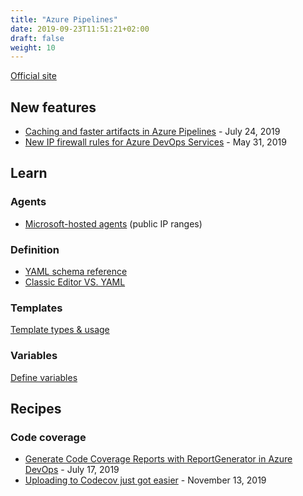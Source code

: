 ```yaml
---
title: "Azure Pipelines"
date: 2019-09-23T11:51:21+02:00
draft: false
weight: 10
---
```


[Official site](https://azure.microsoft.com/fr-fr/services/devops/pipelines/)

## New features

* [Caching and faster artifacts in Azure Pipelines](https://devblogs.microsoft.com/devops/caching-and-faster-artifacts-in-azure-pipelines/) - July 24, 2019
* [New IP firewall rules for Azure DevOps Services](https://devblogs.microsoft.com/devops/new-ip-firewall-rules-for-azure-devops/) - May 31, 2019

## Learn

### Agents

* [Microsoft-hosted agents](https://docs.microsoft.com/en-us/azure/devops/pipelines/agents/hosted?view=azure-devops&tabs=yaml) (public IP ranges)

### Definition

* [YAML schema reference](https://docs.microsoft.com/fr-fr/azure/devops/pipelines/yaml-schema)
* [Classic Editor VS. YAML](https://www.marcusfelling.com/blog/2020/azure-pipelines-classic-editor-vs-yaml/)

### Templates

[Template types & usage](https://docs.microsoft.com/en-us/azure/devops/pipelines/process/templates)

### Variables

[Define variables](https://docs.microsoft.com/en-us/azure/devops/pipelines/process/variables)

## Recipes

### Code coverage

* [Generate Code Coverage Reports with ReportGenerator in Azure DevOps](https://ardalis.com/generate-code-coverage-reports-with-reportgenerator-in-azure-devops) - July 17, 2019
* [Uploading to Codecov just got easier](https://devblogs.microsoft.com/devops/uploading-to-codecov-just-got-easier/) - November 13, 2019
